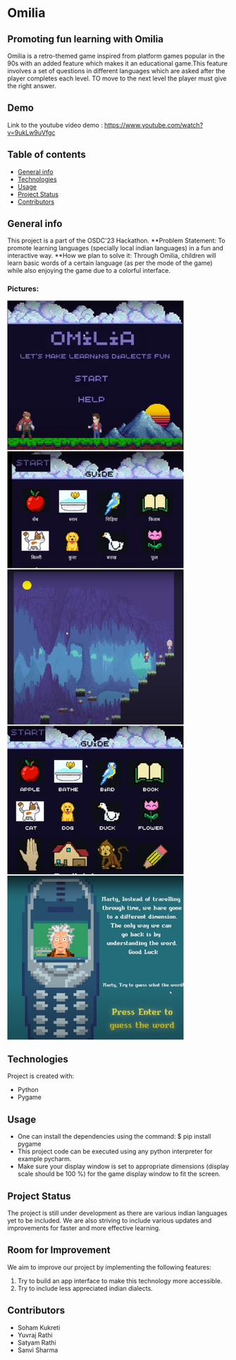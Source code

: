 # Omilia
## Promoting fun learning with Omilia
Omilia is a retro-themed game inspired from platform games popular in the 90s with an added feature which makes it an educational game.This feature involves a set of questions in different languages which are asked after the player completes each level. TO move to the next level the player must give the right answer.

## Demo
Link to the youtube video demo : https://www.youtube.com/watch?v=9ukLw9uVfgc
## Table of contents
* [General info](#general-info)
* [Technologies](#technologies)
* [Usage](#Usage)
* [Project Status](#ProjectStatus)
* [Contributors](#Contributors)
## General info
This project is a part of the OSDC'23 Hackathon.
**Problem Statement:
To promote learning languages (specially local indian languages) in a fun and interactive way.
**How we plan to solve it:
Through Omilia, children will learn basic words of a certain language (as per the mode of the game) while also enjoying the game due to a colorful interface.
### Pictures:
<img src="imagesForREADME/pic6.png" width="400" />
<img src="imagesForREADME/pic2.png" width="400" />
<img src="imagesForREADME/pic3.png" width="400" />
<img src="imagesForREADME/pic4.png" width="400" />
<img src="imagesForREADME/pic5.png" width="400" />



## Technologies
Project is created with:
* Python
* Pygame
## Usage
* One can install the dependencies using the command:
$ pip install pygame
* This project code can be executed using any python interpreter for example pycharm.
* Make sure your display window is set to appropriate dimensions (display scale should be 100 %) for the game display window to fit the screen.


## Project Status
The project is still under development as there are various indian languages yet to be included.
We are also striving to include various updates and improvements for faster and more effective learning.
## Room for Improvement
We aim to improve our project by implementing the following features:
1. Try to build an app interface to make this technology more accessible.
2. Try to include less appreciated indian dialects.

## Contributors
* Soham Kukreti
* Yuvraj Rathi
* Satyam Rathi
* Sanvi Sharma
